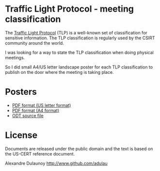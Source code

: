 Traffic Light Protocol - meeting classification
===============================================

The [Traffic Light Protocol](http://www.us-cert.gov/tlp/) (TLP) is a well-known set of classification for sensitive information.
The TLP classification is regularly used by the CSIRT community around the world.

I was looking for a way to state the TLP classification when doing physical meetings.

So I did small A4/US letter landscape poster for each TLP classification 
to publish on the door where the meeting is taking place.

Posters
=======

 * [PDF format (US letter format)](https://github.com/adulau/tlp-meeting/blob/master/TLP-Classification-letter.pdf?raw=true)
 * [PDF format (A4 format)](https://github.com/adulau/tlp-meeting/blob/master/TLP-Classification-a4.pdf?raw=true) 
 * [ODT source file](https://github.com/adulau/tlp-meeting/blob/master/TLP-Classification.odt)

License
=======

Documents are released under the public domain and the text is based on the US-CERT reference document.

Alexandre Dulaunoy http://www.github.com/adulau
